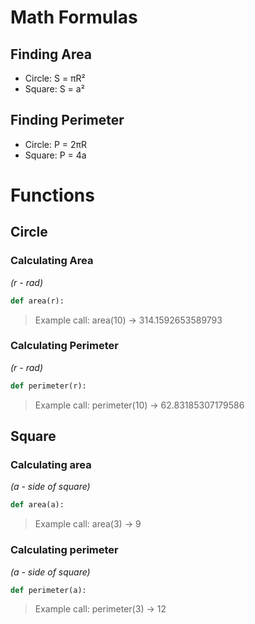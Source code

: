 # Math Formulas
## Finding Area
- Circle: S = πR²
- Square: S = a²

## Finding Perimeter
- Circle: P = 2πR
- Square: P = 4a

# Functions
## Circle
### Calculating Area
*(r - rad)*
```python
def area(r):
```

> Example call: area(10) -> 314.1592653589793

### Calculating Perimeter
*(r - rad)*
```python
def perimeter(r):
```

> Example call: perimeter(10) -> 62.83185307179586



## Square
### Calculating area
*(a - side of square)*

```python
def area(a):
```

> Example call: area(3) -> 9

### Calculating perimeter
*(a - side of square)*
```python
def perimeter(a):
```

> Example call: perimeter(3) -> 12
